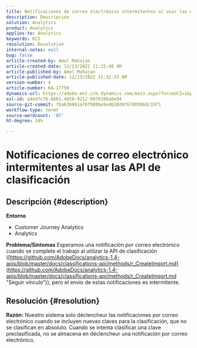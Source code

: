 ```yaml
---
title: Notificaciones de correo electrónico intermitentes al usar las API de clasificación
description: Descripción
solution: Analytics
product: Analytics
applies-to: Analytics
keywords: KCS
resolution: Resolution
internal-notes: null
bug: false
article-created-by: Amol Mahajan
article-created-date: 12/13/2022 11:25:48 AM
article-published-by: Amol Mahajan
article-published-date: 12/13/2022 11:32:33 AM
version-number: 4
article-number: KA-17750
dynamics-url: https://adobe-ent.crm.dynamics.com/main.aspx?forceUCI=1&pagetype=entityrecord&etn=knowledgearticle&id=6d00fbe0-d87a-ed11-81ac-6045bd006239
exl-id: a4edfc76-0661-4058-9212-9979398a0e94
source-git-commit: 7ba630861a70f980be9ed628d9f67805868c19f1
workflow-type: tm+mt
source-wordcount: '87'
ht-degree: 10%

---
```


# Notificaciones de correo electrónico intermitentes al usar las API de clasificación

## Descripción {#description}

<b>Entorno</b>
- Customer Journey Analytics
- Analytics



<b>Problema/Síntomas</b>
Esperamos una notificación por correo electrónico cuando se complete el trabajo al utilizar la API de clasificación ([https://github.com/AdobeDocs/analytics-1.4-apis/blob/master/docs/classifications-api/methods/r_CreateImport.md](https://github.com/AdobeDocs/analytics-1.4-apis/blob/master/docs/classifications-api/methods/r_CreateImport.md "Seguir vínculo")), pero el envío de estas notificaciones es intermitente.


## Resolución {#resolution}

<b>Razón:</b>
Nuestro sistema solo déclencheur las notificaciones por correo electrónico cuando se incluyen nuevas claves para la clasificación, que no se clasifican en absoluto. Cuando se intenta clasificar una clave preclasificada, no se almacena en déclencheur una notificación por correo electrónico.
